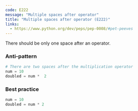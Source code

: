 ```yaml
---
code: E222
message: "Multiple spaces after operator"
title: "Multiple spaces after operator (E222)"
links:
  - https://www.python.org/dev/peps/pep-0008/#pet-peeves
---
```


There should be only one space after an operator.

### Anti-pattern

```python
# There are two spaces after the multiplication operator
num = 10
doubled = num *  2
```

### Best practice

```python
num = 10
doubled = num * 2
```
